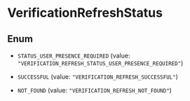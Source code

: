 

# VerificationRefreshStatus

## Enum


* `STATUS_USER_PRESENCE_REQUIRED` (value: `"VERIFICATION_REFRESH_STATUS_USER_PRESENCE_REQUIRED"`)

* `SUCCESSFUL` (value: `"VERIFICATION_REFRESH_SUCCESSFUL"`)

* `NOT_FOUND` (value: `"VERIFICATION_REFRESH_NOT_FOUND"`)



